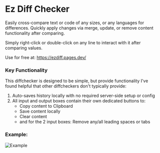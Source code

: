 # Ez Diff Checker
 Easily cross-compare text or code of any sizes, or any languages for differences. Quickly apply changes via merge, update, or remove content functionality after comparing.

 Simply right-click or double-click on any line to interact with it after comparing values.
 
 Use for free at: https://ezdiff.pages.dev/ 

### Key Functionality 
This diffchecker is designed to be simple, but provide functionality I've found helpful that other diffcheckers don't typically provide:
1) Auto-saves history locally with no required server-side setup or config
2) All input and output boxes contain their own dedicated buttons to:
    - Copy content to Clipboard
    - Save content locally
    - Clear content 
    - and for the 2 input boxes: Remove any/all leading spaces or tabs

### Example:
![Example](https://github.com/user-attachments/assets/175eacd7-f531-4e7b-9daf-82b57dd18da6)

